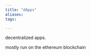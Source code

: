 ```yaml
---
title: "dApps"
aliases: 
tags: 

---
```


decentralized apps. 

mostly run on the ethereum blockchain
